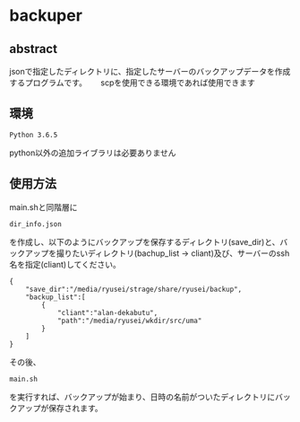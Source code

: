 # backuper
## abstract
jsonで指定したディレクトリに、指定したサーバーのバックアップデータを作成するプログラムです。　　
scpを使用できる環境であれば使用できます

## 環境
```
Python 3.6.5 
```
python以外の追加ライブラリは必要ありません

## 使用方法
main.shと同階層に
```
dir_info.json
```
を作成し、以下のようにバックアップを保存するディレクトリ(save_dir)と、バックアップを撮りたいディレクトリ(bachup_list -> cliant)及び、サーバーのssh名を指定(cliant)してください。
```
{
    "save_dir":"/media/ryusei/strage/share/ryusei/backup",
    "backup_list":[
        {
            "cliant":"alan-dekabutu",
            "path":"/media/ryusei/wkdir/src/uma"
        }
    ]
}
```

その後、
```
main.sh
```
を実行すれば、バックアップが始まり、日時の名前がついたディレクトリにバックアップが保存されます。